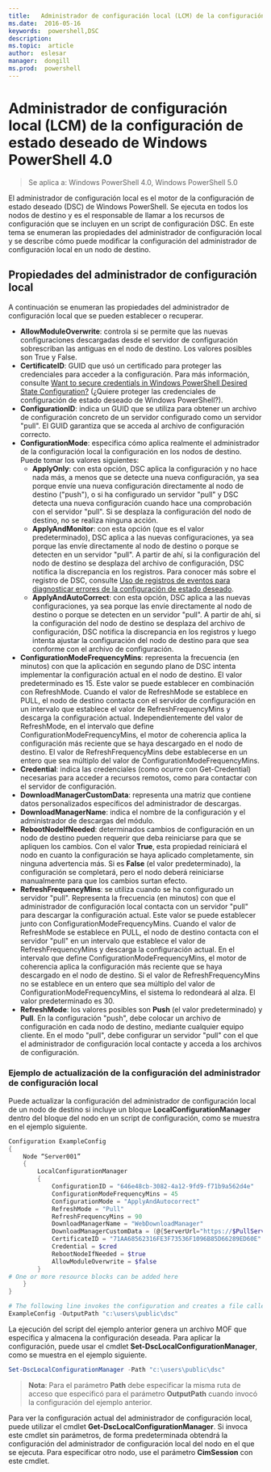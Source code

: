 ```yaml
---
title:   Administrador de configuración local (LCM) de la configuración de estado deseado de Windows PowerShell 4.0
ms.date:  2016-05-16
keywords:  powershell,DSC
description:  
ms.topic:  article
author:  eslesar
manager:  dongill
ms.prod:  powershell
---
```


# Administrador de configuración local (LCM) de la configuración de estado deseado de Windows PowerShell 4.0

>Se aplica a: Windows PowerShell 4.0, Windows PowerShell 5.0

El administrador de configuración local es el motor de la configuración de estado deseado (DSC) de Windows PowerShell. Se ejecuta en todos los nodos de destino y es el responsable de llamar a los recursos de configuración que se incluyen en un script de configuración DSC. En este tema se enumeran las propiedades del administrador de configuración local y se describe cómo puede modificar la configuración del administrador de configuración local en un nodo de destino.

## Propiedades del administrador de configuración local
A continuación se enumeran las propiedades del administrador de configuración local que se pueden establecer o recuperar.
 
* **AllowModuleOverwrite**: controla si se permite que las nuevas configuraciones descargadas desde el servidor de configuración sobrescriban las antiguas en el nodo de destino. Los valores posibles son True y False.
* **CertificateID**: GUID que usó un certificado para proteger las credenciales para acceder a la configuración. Para más información, consulte [Want to secure credentials in Windows PowerShell Desired State Configuration?](http://blogs.msdn.com/b/powershell/archive/2014/01/31/want-to-secure-credentials-in-windows-powershell-desired-state-configuration.aspx) (¿Quiere proteger las credenciales de configuración de estado deseado de Windows PowerShell?).
* **ConfigurationID**: indica un GUID que se utiliza para obtener un archivo de configuración concreto de un servidor configurado como un servidor "pull". El GUID garantiza que se acceda al archivo de configuración correcto.
* **ConfigurationMode**: especifica cómo aplica realmente el administrador de la configuración local la configuración en los nodos de destino. Puede tomar los valores siguientes:
    - **ApplyOnly**: con esta opción, DSC aplica la configuración y no hace nada más, a menos que se detecte una nueva configuración, ya sea porque envíe una nueva configuración directamente al nodo de destino ("push"), o si ha configurado un servidor "pull" y DSC detecta una nueva configuración cuando hace una comprobación con el servidor "pull". Si se desplaza la configuración del nodo de destino, no se realiza ninguna acción.
    - **ApplyAndMonitor**: con esta opción (que es el valor predeterminado), DSC aplica a las nuevas configuraciones, ya sea porque las envíe directamente al nodo de destino o porque se detecten en un servidor "pull". A partir de ahí, si la configuración del nodo de destino se desplaza del archivo de configuración, DSC notifica la discrepancia en los registros. Para conocer más sobre el registro de DSC, consulte [Uso de registros de eventos para diagnosticar errores de la configuración de estado deseado](http://blogs.msdn.com/b/powershell/archive/2014/01/03/using-event-logs-to-diagnose-errors-in-desired-state-configuration.aspx).
    - **ApplyAndAutoCorrect**: con esta opción, DSC aplica a las nuevas configuraciones, ya sea porque las envíe directamente al nodo de destino o porque se detecten en un servidor "pull". A partir de ahí, si la configuración del nodo de destino se desplaza del archivo de configuración, DSC notifica la discrepancia en los registros y luego intenta ajustar la configuración del nodo de destino para que sea conforme con el archivo de configuración.
* **ConfigurationModeFrequencyMins**: representa la frecuencia (en minutos) con que la aplicación en segundo plano de DSC intenta implementar la configuración actual en el nodo de destino. El valor predeterminado es 15. Este valor se puede establecer en combinación con RefreshMode. Cuando el valor de RefreshMode se establece en PULL, el nodo de destino contacta con el servidor de configuración en un intervalo que establece el valor de RefreshFrequencyMins y descarga la configuración actual. Independientemente del valor de RefreshMode, en el intervalo que define ConfigurationModeFrequencyMins, el motor de coherencia aplica la configuración más reciente que se haya descargado en el nodo de destino. El valor de RefreshFrequencyMins debe establecerse en un entero que sea múltiplo del valor de ConfigurationModeFrequencyMins.
* **Credential**: indica las credenciales (como ocurre con Get-Credential) necesarias para acceder a recursos remotos, como para contactar con el servidor de configuración.
* **DownloadManagerCustomData**: representa una matriz que contiene datos personalizados específicos del administrador de descargas.
* **DownloadManagerName**: indica el nombre de la configuración y el administrador de descargas del módulo.
* **RebootNodeIfNeeded**: determinados cambios de configuración en un nodo de destino pueden requerir que deba reiniciarse para que se apliquen los cambios. Con el valor **True**, esta propiedad reiniciará el nodo en cuanto la configuración se haya aplicado completamente, sin ninguna advertencia más. Si es **False** (el valor predeterminado), la configuración se completará, pero el nodo deberá reiniciarse manualmente para que los cambios surtan efecto.
* **RefreshFrequencyMins**: se utiliza cuando se ha configurado un servidor "pull". Representa la frecuencia (en minutos) con que el administrador de configuración local contacta con un servidor "pull" para descargar la configuración actual. Este valor se puede establecer junto con ConfigurationModeFrequencyMins. Cuando el valor de RefreshMode se establece en PULL, el nodo de destino contacta con el servidor "pull" en un intervalo que establece el valor de RefreshFrequencyMins y descarga la configuración actual. En el intervalo que define ConfigurationModeFrequencyMins, el motor de coherencia aplica la configuración más reciente que se haya descargado en el nodo de destino. Si el valor de RefreshFrequencyMins no se establece en un entero que sea múltiplo del valor de ConfigurationModeFrequencyMins, el sistema lo redondeará al alza. El valor predeterminado es 30.
* **RefreshMode**: los valores posibles son **Push** (el valor predeterminado) y **Pull**. En la configuración "push", debe colocar un archivo de configuración en cada nodo de destino, mediante cualquier equipo cliente. En el modo "pull", debe configurar un servidor "pull" con el que el administrador de configuración local contacte y acceda a los archivos de configuración.

### Ejemplo de actualización de la configuración del administrador de configuración local

Puede actualizar la configuración del administrador de configuración local de un nodo de destino si incluye un bloque **LocalConfigurationManager** dentro del bloque del nodo en un script de configuración, como se muestra en el ejemplo siguiente.

```powershell
Configuration ExampleConfig
{
    Node “Server001”
    {
        LocalConfigurationManager
        {
            ConfigurationID = "646e48cb-3082-4a12-9fd9-f71b9a562d4e"
            ConfigurationModeFrequencyMins = 45
            ConfigurationMode = "ApplyAndAutocorrect"
            RefreshMode = "Pull"
            RefreshFrequencyMins = 90
            DownloadManagerName = "WebDownloadManager"
            DownloadManagerCustomData = (@{ServerUrl="https://$PullServer/psdscpullserver.svc"})
            CertificateID = "71AA68562316FE3F73536F1096B85D66289ED60E"
            Credential = $cred
            RebootNodeIfNeeded = $true
            AllowModuleOverwrite = $false
        }
# One or more resource blocks can be added here
    }
}

# The following line invokes the configuration and creates a file called Server001.meta.mof at the specified path
ExampleConfig -OutputPath "c:\users\public\dsc"  
```

La ejecución del script del ejemplo anterior genera un archivo MOF que especifica y almacena la configuración deseada. Para aplicar la configuración, puede usar el cmdlet **Set-DscLocalConfigurationManager**, como se muestra en el ejemplo siguiente.

```powershell
Set-DscLocalConfigurationManager -Path "c:\users\public\dsc"
```

> **Nota**: Para el parámetro **Path** debe especificar la misma ruta de acceso que especificó para el parámetro **OutputPath** cuando invocó la configuración del ejemplo anterior.

Para ver la configuración actual del administrador de configuración local, puede utilizar el cmdlet **Get-DscLocalConfigurationManager**. Si invoca este cmdlet sin parámetros, de forma predeterminada obtendrá la configuración del administrador de configuración local del nodo en el que se ejecuta. Para especificar otro nodo, use el parámetro **CimSession** con este cmdlet.



<!--HONumber=May16_HO3-->


